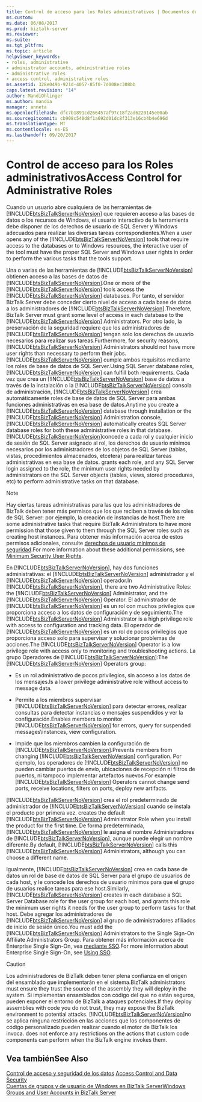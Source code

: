 ```yaml
---
title: Control de acceso para los Roles administrativos | Documentos de Microsoft
ms.custom: 
ms.date: 06/08/2017
ms.prod: biztalk-server
ms.reviewer: 
ms.suite: 
ms.tgt_pltfrm: 
ms.topic: article
helpviewer_keywords:
- roles, administrative
- administrator accounts, administrative roles
- administrative roles
- access control, administrative roles
ms.assetid: 328e049b-921d-4057-85f0-7d008ec308bb
caps.latest.revision: "14"
author: MandiOhlinger
ms.author: mandia
manager: anneta
ms.openlocfilehash: dfc7b1891cd266457af97c18f2ad6220145e00ab
ms.sourcegitcommit: cb908c540d8f1a692d01dc8f313e16cb4b4e696d
ms.translationtype: MT
ms.contentlocale: es-ES
ms.lasthandoff: 09/20/2017
---
```

# <a name="access-control-for-administrative-roles"></a><span data-ttu-id="605ab-102">Control de acceso para los Roles administrativos</span><span class="sxs-lookup"><span data-stu-id="605ab-102">Access Control for Administrative Roles</span></span>
<span data-ttu-id="605ab-103">Cuando un usuario abre cualquiera de las herramientas de [!INCLUDE[btsBizTalkServerNoVersion](../includes/btsbiztalkservernoversion-md.md)] que requieren acceso a las bases de datos o los recursos de Windows, el usuario interactivo de la herramienta debe disponer de los derechos de usuario de SQL Server y Windows adecuados para realizar las diversas tareas correspondientes.</span><span class="sxs-lookup"><span data-stu-id="605ab-103">When a user opens any of the [!INCLUDE[btsBizTalkServerNoVersion](../includes/btsbiztalkservernoversion-md.md)] tools that require access to the databases or to Windows resources, the interactive user of the tool must have the proper SQL Server and Windows user rights in order to perform the various tasks that the tools support.</span></span>  
  
 <span data-ttu-id="605ab-104">Una o varias de las herramientas de [!INCLUDE[btsBizTalkServerNoVersion](../includes/btsbiztalkservernoversion-md.md)] obtienen acceso a las bases de datos de [!INCLUDE[btsBizTalkServerNoVersion](../includes/btsbiztalkservernoversion-md.md)].</span><span class="sxs-lookup"><span data-stu-id="605ab-104">One or more of the [!INCLUDE[btsBizTalkServerNoVersion](../includes/btsbiztalkservernoversion-md.md)] tools access the [!INCLUDE[btsBizTalkServerNoVersion](../includes/btsbiztalkservernoversion-md.md)] databases.</span></span> <span data-ttu-id="605ab-105">Por tanto, el servidor BizTalk Server debe conceder cierto nivel de acceso a cada base de datos a los administradores de [!INCLUDE[btsBizTalkServerNoVersion](../includes/btsbiztalkservernoversion-md.md)].</span><span class="sxs-lookup"><span data-stu-id="605ab-105">Therefore, BizTalk Server must grant some level of access in each database to the [!INCLUDE[btsBizTalkServerNoVersion](../includes/btsbiztalkservernoversion-md.md)] Administrators.</span></span> <span data-ttu-id="605ab-106">Por otro lado, la preservación de la seguridad requiere que los administradores de [!INCLUDE[btsBizTalkServerNoVersion](../includes/btsbiztalkservernoversion-md.md)] tengan solo los derechos de usuario necesarios para realizar sus tareas.</span><span class="sxs-lookup"><span data-stu-id="605ab-106">Furthermore, for security reasons, [!INCLUDE[btsBizTalkServerNoVersion](../includes/btsbiztalkservernoversion-md.md)] Administrators should not have more user rights than necessary to perform their jobs.</span></span> <span data-ttu-id="605ab-107">[!INCLUDE[btsBizTalkServerNoVersion](../includes/btsbiztalkservernoversion-md.md)] cumple ambos requisitos mediante los roles de base de datos de SQL Server.</span><span class="sxs-lookup"><span data-stu-id="605ab-107">Using SQL Server database roles, [!INCLUDE[btsBizTalkServerNoVersion](../includes/btsbiztalkservernoversion-md.md)] can fulfill both requirements.</span></span> <span data-ttu-id="605ab-108">Cada vez que crea un [!INCLUDE[btsBizTalkServerNoVersion](../includes/btsbiztalkservernoversion-md.md)] base de datos a través de la instalación o la [!INCLUDE[btsBizTalkServerNoVersion](../includes/btsbiztalkservernoversion-md.md)] consola de administración, [!INCLUDE[btsBizTalkServerNoVersion](../includes/btsbiztalkservernoversion-md.md)] crea automáticamente roles de base de datos de SQL Server para ambas funciones administrativas en esa base de datos.</span><span class="sxs-lookup"><span data-stu-id="605ab-108">Anytime you create a [!INCLUDE[btsBizTalkServerNoVersion](../includes/btsbiztalkservernoversion-md.md)] database through installation or the [!INCLUDE[btsBizTalkServerNoVersion](../includes/btsbiztalkservernoversion-md.md)] Administration console, [!INCLUDE[btsBizTalkServerNoVersion](../includes/btsbiztalkservernoversion-md.md)] automatically creates SQL Server database roles for both these administrative roles in that database.</span></span> [!INCLUDE[btsBizTalkServerNoVersion](../includes/btsbiztalkservernoversion-md.md)]<span data-ttu-id="605ab-109">concede a cada rol y cualquier inicio de sesión de SQL Server asignado al rol, los derechos de usuario mínimos necesarios por los administradores de los objetos de SQL Server (tablas, vistas, procedimientos almacenados, etcetera) para realizar tareas administrativas en esa base de datos.</span><span class="sxs-lookup"><span data-stu-id="605ab-109"> grants each role, and any SQL Server login assigned to the role, the minimum user rights needed by administrators on the SQL Server objects (tables, views, stored procedures, etc) to perform administrative tasks on that database.</span></span>  
  
> [!NOTE]
>  <span data-ttu-id="605ab-110">Hay ciertas tareas administrativas para las que los administradores de BizTalk deben tener más permisos que los que reciben a través de los roles de SQL Server: por ejemplo, la creación de instancias de host.</span><span class="sxs-lookup"><span data-stu-id="605ab-110">There are some administrative tasks that require BizTalk Administrators to have more permission that those given to them through the SQL Server roles such as creating host instances.</span></span> <span data-ttu-id="605ab-111">Para obtener más información acerca de estos permisos adicionales, consulte [derechos de usuario mínimos de seguridad](../core/minimum-security-user-rights.md).</span><span class="sxs-lookup"><span data-stu-id="605ab-111">For more information about these additional permissions, see [Minimum Security User Rights](../core/minimum-security-user-rights.md).</span></span>  
  
 <span data-ttu-id="605ab-112">En [!INCLUDE[btsBizTalkServerNoVersion](../includes/btsbiztalkservernoversion-md.md)], hay dos funciones administrativas: el [!INCLUDE[btsBizTalkServerNoVersion](../includes/btsbiztalkservernoversion-md.md)] administrador y el [!INCLUDE[btsBizTalkServerNoVersion](../includes/btsbiztalkservernoversion-md.md)] operador.</span><span class="sxs-lookup"><span data-stu-id="605ab-112">In [!INCLUDE[btsBizTalkServerNoVersion](../includes/btsbiztalkservernoversion-md.md)], there are two Administrative Roles: the [!INCLUDE[btsBizTalkServerNoVersion](../includes/btsbiztalkservernoversion-md.md)] Administrator, and the [!INCLUDE[btsBizTalkServerNoVersion](../includes/btsbiztalkservernoversion-md.md)] Operator.</span></span> <span data-ttu-id="605ab-113">El administrador de [!INCLUDE[btsBizTalkServerNoVersion](../includes/btsbiztalkservernoversion-md.md)] es un rol con muchos privilegios que proporciona acceso a los datos de configuración y de seguimiento.</span><span class="sxs-lookup"><span data-stu-id="605ab-113">The [!INCLUDE[btsBizTalkServerNoVersion](../includes/btsbiztalkservernoversion-md.md)] Administrator is a high privilege role with access to configuration and tracking data.</span></span> <span data-ttu-id="605ab-114">El operador de [!INCLUDE[btsBizTalkServerNoVersion](../includes/btsbiztalkservernoversion-md.md)] es un rol de pocos privilegios que proporciona acceso solo para supervisar y solucionar problemas de acciones.</span><span class="sxs-lookup"><span data-stu-id="605ab-114">The [!INCLUDE[btsBizTalkServerNoVersion](../includes/btsbiztalkservernoversion-md.md)] Operator is a low privilege role with access only to monitoring and troubleshooting actions.</span></span> <span data-ttu-id="605ab-115">La grupo Operadores de [!INCLUDE[btsBizTalkServerNoVersion](../includes/btsbiztalkservernoversion-md.md)]:</span><span class="sxs-lookup"><span data-stu-id="605ab-115">The [!INCLUDE[btsBizTalkServerNoVersion](../includes/btsbiztalkservernoversion-md.md)] Operators group:</span></span>  
  
-   <span data-ttu-id="605ab-116">Es un rol administrativo de pocos privilegios, sin acceso a los datos de los mensajes.</span><span class="sxs-lookup"><span data-stu-id="605ab-116">Is a lower privilege administrative role without access to message data.</span></span>  
  
-   <span data-ttu-id="605ab-117">Permite a los miembros supervisar [!INCLUDE[btsBizTalkServerNoVersion](../includes/btsbiztalkservernoversion-md.md)] para detectar errores, realizar consultas para detectar instancias o mensajes suspendidos y ver la configuración.</span><span class="sxs-lookup"><span data-stu-id="605ab-117">Enables members to monitor [!INCLUDE[btsBizTalkServerNoVersion](../includes/btsbiztalkservernoversion-md.md)] for errors, query for suspended messages\instances, view configuration.</span></span>  
  
-   <span data-ttu-id="605ab-118">Impide que los miembros cambien la configuración de [!INCLUDE[btsBizTalkServerNoVersion](../includes/btsbiztalkservernoversion-md.md)].</span><span class="sxs-lookup"><span data-stu-id="605ab-118">Prevents members from changing [!INCLUDE[btsBizTalkServerNoVersion](../includes/btsbiztalkservernoversion-md.md)] configuration.</span></span> <span data-ttu-id="605ab-119">Por ejemplo, los operadores de [!INCLUDE[btsBizTalkServerNoVersion](../includes/btsbiztalkservernoversion-md.md)] no pueden cambiar puertos de envío, ubicaciones de recepción ni filtros de puertos, ni tampoco implementar artefactos nuevos.</span><span class="sxs-lookup"><span data-stu-id="605ab-119">For example [!INCLUDE[btsBizTalkServerNoVersion](../includes/btsbiztalkservernoversion-md.md)] Operators cannot change send ports, receive locations, filters on ports, deploy new artifacts.</span></span>  
  
 [!INCLUDE[btsBizTalkServerNoVersion](../includes/btsbiztalkservernoversion-md.md)]<span data-ttu-id="605ab-120"> crea el rol predeterminado de administrador de [!INCLUDE[btsBizTalkServerNoVersion](../includes/btsbiztalkservernoversion-md.md)] cuando se instala el producto por primera vez.</span><span class="sxs-lookup"><span data-stu-id="605ab-120"> creates the default [!INCLUDE[btsBizTalkServerNoVersion](../includes/btsbiztalkservernoversion-md.md)] Administrator Role when you install the product for the first time.</span></span> <span data-ttu-id="605ab-121">De forma predeterminada, [!INCLUDE[btsBizTalkServerNoVersion](../includes/btsbiztalkservernoversion-md.md)] le asigna el nombre Administradores de [!INCLUDE[btsBizTalkServerNoVersion](../includes/btsbiztalkservernoversion-md.md)], aunque puede elegir un nombre diferente.</span><span class="sxs-lookup"><span data-stu-id="605ab-121">By default, [!INCLUDE[btsBizTalkServerNoVersion](../includes/btsbiztalkservernoversion-md.md)] calls this [!INCLUDE[btsBizTalkServerNoVersion](../includes/btsbiztalkservernoversion-md.md)] Administrators, although you can choose a different name.</span></span>  
  
 <span data-ttu-id="605ab-122">Igualmente, [!INCLUDE[btsBizTalkServerNoVersion](../includes/btsbiztalkservernoversion-md.md)] crea en cada base de datos un rol de base de datos de SQL Server para el grupo de usuarios de cada host, y le concede los derechos de usuario mínimos para que el grupo de usuarios realice tareas para ese host.</span><span class="sxs-lookup"><span data-stu-id="605ab-122">Similarly, [!INCLUDE[btsBizTalkServerNoVersion](../includes/btsbiztalkservernoversion-md.md)] creates in each database a SQL Server Database role for the user group for each host, and grants this role the minimum user rights it needs for the user group to perform tasks for that host.</span></span> <span data-ttu-id="605ab-123">Debe agregar los administradores de [!INCLUDE[btsBizTalkServerNoVersion](../includes/btsbiztalkservernoversion-md.md)] al grupo de administradores afiliados de inicio de sesión único.</span><span class="sxs-lookup"><span data-stu-id="605ab-123">You must add the [!INCLUDE[btsBizTalkServerNoVersion](../includes/btsbiztalkservernoversion-md.md)] Administrators to the Single Sign-On Affiliate Administrators Group.</span></span> <span data-ttu-id="605ab-124">Para obtener más información acerca de Enterprise Single Sign-On, vea [mediante SSO](../core/using-sso.md).</span><span class="sxs-lookup"><span data-stu-id="605ab-124">For more information about Enterprise Single Sign-On, see [Using SSO](../core/using-sso.md).</span></span>  
  
> [!CAUTION]
>  <span data-ttu-id="605ab-125">Los administradores de BizTalk deben tener plena confianza en el origen del ensamblado que implementarán en el sistema.</span><span class="sxs-lookup"><span data-stu-id="605ab-125">BizTalk administrators must ensure they trust the source of the assembly they will deploy in the system.</span></span> <span data-ttu-id="605ab-126">Si implementan ensamblados con código del que no están seguros, pueden exponer el entorno de BizTalk a ataques potenciales.</span><span class="sxs-lookup"><span data-stu-id="605ab-126">If they deploy assemblies with code you do not trust, they may expose the BizTalk environment to potential attacks.</span></span> [!INCLUDE[btsBizTalkServerNoVersion](../includes/btsbiztalkservernoversion-md.md)]<span data-ttu-id="605ab-127">no se aplica ninguna restricción en las acciones que los componentes de código personalizado pueden realizar cuando el motor de BizTalk los invoca.</span><span class="sxs-lookup"><span data-stu-id="605ab-127"> does not enforce any restrictions on the actions that custom code components can perform when the BizTalk engine invokes them.</span></span>  
  
## <a name="see-also"></a><span data-ttu-id="605ab-128">Vea también</span><span class="sxs-lookup"><span data-stu-id="605ab-128">See Also</span></span>  
 <span data-ttu-id="605ab-129">[Control de acceso y seguridad de los datos](../core/access-control-and-data-security.md) </span><span class="sxs-lookup"><span data-stu-id="605ab-129">[Access Control and Data Security](../core/access-control-and-data-security.md) </span></span>  
 [<span data-ttu-id="605ab-130">Cuentas de grupos y de usuario de Windows en BizTalk Server</span><span class="sxs-lookup"><span data-stu-id="605ab-130">Windows Groups and User Accounts in BizTalk Server</span></span>](../core/windows-groups-and-user-accounts-in-biztalk-server.md)